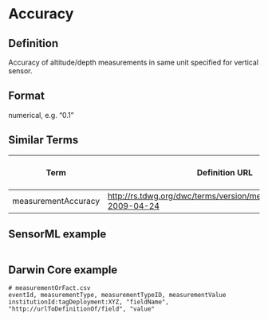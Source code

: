 # Accuracy

## Definition 
Accuracy of altitude/depth measurements in same unit specified for vertical sensor.

## Format
 numerical, e.g. “0.1”

## Similar Terms 
|Term|Definition URL|Source Vocabulary Publisher/Creator|
|----|----------|-----------------|
|measurementAccuracy|http://rs.tdwg.org/dwc/terms/version/measurementAccuracy-2009-04-24|Darwin Core|

## SensorML example
```xml

```
## Darwin Core example
```csv
# measurementOrFact.csv
eventId, measurementType, measurementTypeID, measurementValue
institutionId:tagDeployment:XYZ, "fieldName", "http://urlToDefinitionOf/field", "value"
```
